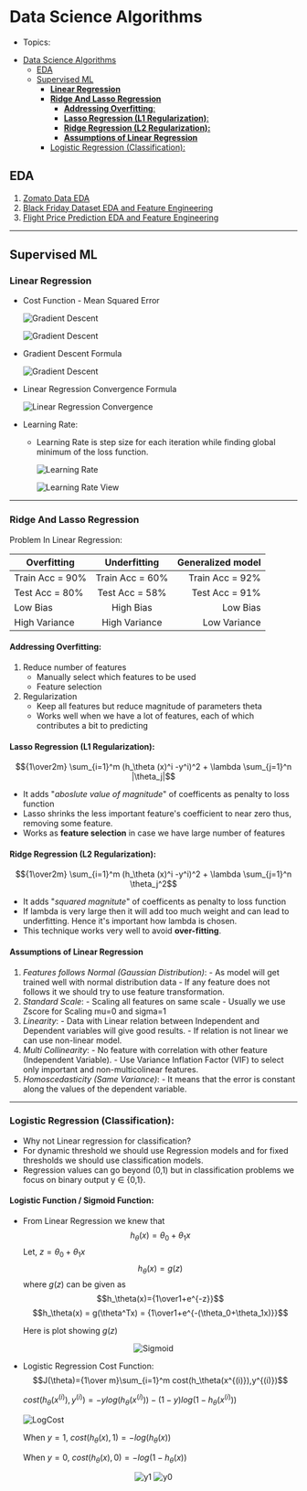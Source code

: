 # Data Science Algorithms
* Topics:
- [Data Science Algorithms](#data-science-algorithms)
	- [EDA](#eda)
	- [Supervised ML](#supervised-ml)
		- [**Linear Regression**](#linear-regression)
		- [**Ridge And Lasso Regression**](#ridge-and-lasso-regression)
			- [**Addressing Overfitting**:](#addressing-overfitting)
			- [**Lasso Regression (L1 Regularization)**:](#lasso-regression-l1-regularization)
			- [**Ridge Regression (L2 Regularization):**](#ridge-regression-l2-regularization)
			- [**Assumptions of Linear Regression**](#assumptions-of-linear-regression)
		- [Logistic Regression (Classification):](#logistic-regression-classification)

## **EDA**
  1. [Zomato Data EDA](https://github.com/desai-nitin/DataScience/blob/main/EDA%20%20Zomato%20Dataset.ipynb)
  2. [Black Friday Dataset EDA and Feature Engineering](https://github.com/desai-nitin/DataScience/blob/main/EDA%20and%20Feature%20Engineering%20-%20Black%20Friday%20Dataset.ipynb)
  3. [Flight Price Prediction EDA and Feature Engineering]((https://github.com/desai-nitin/DataScience/blob/main/EDA%20and%20Feature%20Engineering%20for%20Flight%20Price%20Prediction.ipynb))
   
 ****
## **Supervised ML**
### **Linear Regression**
   - Cost Function - Mean Squared Error

		![Gradient Descent](https://github.com/desai-nitin/DataScience/blob/main/readme_images/mse1.png)

		![Gradient Descent](https://github.com/desai-nitin/DataScience/blob/main/readme_images/mse2.png)

   - Gradient Descent Formula
		
		![Gradient Descent](https://github.com/desai-nitin/DataScience/blob/main/readme_images/gradient_descent.png)
	
   - Linear Regression Convergence Formula
		
		![Linear Regression Convergence](https://github.com/desai-nitin/DataScience/blob/main/readme_images/LRConvergence.png)	

   - Learning Rate:
		- Learning Rate is step size for each iteration while finding global minimum of the loss function.

			![Learning Rate](https://github.com/desai-nitin/DataScience/blob/main/readme_images/LearningRate1.png)

			![Learning Rate View](https://github.com/desai-nitin/DataScience/blob/main/readme_images/LearningRateView.png)
 ****
### **Ridge And Lasso Regression**

Problem In Linear Regression: 

| Overfitting     | Underfitting    | Generalized model |
| --------------- |:---------------:| -----------------:|
| Train Acc = 90% | Train Acc = 60% | Train Acc = 92%   |
| Test Acc = 80%  | Test Acc = 58% | Test Acc = 91%   |
| Low Bias        | High Bias       | Low Bias          |
| High Variance   | High Variance   | Low Variance      |


#### **Addressing Overfitting**:
  1. Reduce number of features
        - Manually select which features to be used
        - Feature selection
  2. Regularization
        - Keep all features but reduce magnitude of parameters theta 
        - Works well when we have a lot of features, each of which contributes a bit to predicting 
  
#### **Lasso Regression (L1 Regularization)**:
$${1\over2m} \sum_{i=1}^m (h_\theta (x)^i -y^i)^2 + \lambda \sum_{j=1}^n |\theta_j|$$
   
 - It adds "*aboslute value of magnitude*" of coefficents as penalty to loss function
  - Lasso shrinks the less important feature's coefficient to near zero thus, removing some feature.
  - Works as **feature selection** in case we have large number of features


#### **Ridge Regression (L2 Regularization):**
 $${1\over2m} \sum_{i=1}^m (h_\theta (x)^i -y^i)^2 + \lambda \sum_{j=1}^n \theta_j^2$$
  - It adds "*squared magnitute*" of coefficents as penalty to loss function
  - If lambda is very large then it will add too much weight and can lead to underfitting. Hence it's important how lambda is chosen.
  - This technique works very well to avoid **over-fitting**.

#### **Assumptions of Linear Regression**
  1. *Features follows Normal (Gaussian Distribution)*:
    		- As model will get trained well with normal distribution data
    		- If any feature does not follows it we should try to use feature transformation.
  2. *Standard Scale*:
    		- Scaling all features on same scale
    		- Usually we use Zscore for Scaling mu=0 and sigma=1
  3. *Linearity*:
    		- Data with Linear relation between Independent and Dependent variables  will give good results.
    		- If relation is not linear we can use non-linear model.
  4. *Multi Collinearity*:
    		- No feature with correlation with other feature (Independent Variable).
    		- Use Variance Inflation Factor (VIF) to select only important and non-multicolinear features.
  5. *Homoscedasticity (Same Variance)*:
    		- It means that the error is constant along the values of the dependent variable.
 ***
### Logistic Regression (Classification):

  - Why not Linear regression for classification?
  - For dynamic threshold we should use Regression models and for fixed  thresholds we should use classification models.
  - Regression values can go beyond (0,1) but in classification problems we focus on binary output y ∈ {0,1}.

#### Logistic Function / Sigmoid Function:
  - From Linear Regression we knew that
  	$$h_\theta(x) = \theta_0+\theta_1x$$
	Let, $z=\theta_0+\theta_1x$  
	$$h_\theta(x)=g(z)$$ 
	where $g(z)$ can be given as 
	$$h_\theta(x)={1\over1+e^{-z}}$$
	$$h_\theta(x) = g(\theta^Tx) = {1\over1+e^{-(\theta_0+\theta_1x)}}$$   
  	

	Here is plot showing $g(z)$

<p align="center">
	<img alt=Sigmoid src=https://github.com/desai-nitin/DataScience/blob/main/readme_images/Sigmoid.PNG>
</p>

  - Logistic Regression Cost Function:
	$$J(\theta)={1\over m}\sum_{i=1}^m cost(h_\theta(x^{(i)}),y^{(i)})$$
		
	$cost(h_\theta(x^{(i)}),y^{(i)}) = -y log(h_\theta(x^{(i)})) - (1-y) log(1-h_\theta(x^{(i)}))$

	![LogCost](https://github.com/desai-nitin/DataScience/blob/main/readme_images/LogCost.png)

	When $y=1$, $cost(h_\theta(x),1) = -log(h_\theta(x))$ 

	When $y=0$,	$cost(h_\theta(x),0) = -log(1-h_\theta(x))$ 

<p align="center">
	<img alt=y1 src=https://github.com/desai-nitin/DataScience/blob/main/readme_images/cost_y%3D1.png>
	<img alt=y0 src=https://github.com/desai-nitin/DataScience/blob/main/readme_images/cost_y%3D0.png>
</p>


